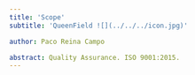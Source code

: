 ```yaml
---
title: 'Scope'
subtitle: 'QueenField ![](../../../icon.jpg)'

author: Paco Reina Campo

abstract: Quality Assurance. ISO 9001:2015.
---
```

